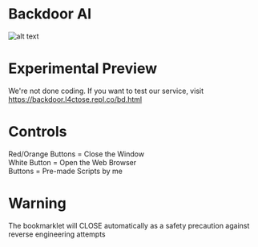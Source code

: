 # Backdoor AI
![alt text](https://github.com/L4CTOSE/Backdoor/blob/main/backdoor.png?raw=true) <br>

# Experimental Preview
We're not done coding. If you want to test our service, visit https://backdoor.l4ctose.repl.co/bd.html <br>

# Controls
Red/Orange Buttons = Close the Window <br>
White Button = Open the Web Browser <br>
Buttons = Pre-made Scripts by me <br>

# Warning
The bookmarklet will CLOSE automatically as a safety precaution against reverse engineering attempts <br>
